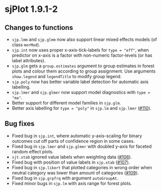 # sjPlot 1.9.1-2

## Changes to functions

* `sjp.lmm`  and `sjp.glmm` now also support linear mixed effects models (of class `merMod`).
* `sjp.int` now uses proper x-axis-tick-labels for `type = "eff"`, when predictor on x-axis is a factor with non-numeric factor-levels (or has label attributes).
* `sjp.glm` gets a `group.estimates` argument to group estimates in forest plots and colour them according to group assignment. Use arguments `show.legend` and `legendTitle` to modify group legend.
* `sjp.poly` now has better variable label detection for automatic axis labelling.
* `sjp.lmer` and `sjp.glmer` now support model diagnostics with `type = "ma"`.
* Better support for different model families in `sjp.glm`.
* Better axis labelling for `type = "poly"` in `sjp.lm` and `sjp.lmer` ([#110](https://github.com/sjPlot/devel/issues/110)).


## Bug fixes

* Fixed bug in `sjp.int`, where automatic y-axis-scaling for binary outcomes cut off parts of confidence region in some cases.
* Fixed bug in `sjp.lmer` and `sjp.glmer` with doubled y-axis for faceted random effect plots.
* `sjt.xtab` ignored value labels when weighting data ([#106](https://github.com/sjPlot/devel/issues/106)).
* Fixed bug with position of value labels in `sjp.xtab` ([#107](https://github.com/sjPlot/devel/issues/107)).
* Fixed bug in `sjp.likert` that plotted categories in wrong order when neutral category was lower than amount of categories ([#109](https://github.com/sjPlot/devel/issues/109)).
* Fixed bug in `sjp.grpfrq` with argument `autoGroupAt`.
* Fixed minor bugs in `sjp.lm` with axis range for forest plots.